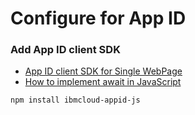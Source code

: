 # Configure for App ID

### Add App ID client SDK

* [App ID client SDK for Single WebPage](https://github.com/ibm-cloud-security/appid-clientsdk-js)
* [How to implement await in JavaScript](https://basarat.gitbook.io/typescript/future-javascript/async-await)

```sh
npm install ibmcloud-appid-js
```